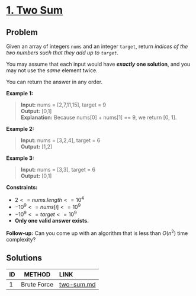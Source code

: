# [1. Two Sum](https://leetcode.com/problems/two-sum)

## Problem

Given an array of integers `nums` and an integer `target`, return _indices of the two numbers such that they add up to `target`_.

You may assume that each input would have **_exactly_ one solution**, and you may not use the _same_ element twice.

You can return the answer in any order.

**Example 1:**

>**Input:** nums = \[2,7,11,15\], target = 9 </br>
**Output:** \[0,1\] </br>
**Explanation:** Because nums\[0\] + nums\[1\] == 9, we return \[0, 1\].

**Example 2:**

>**Input:** nums = \[3,2,4\], target = 6 </br>
**Output:** \[1,2\]

**Example 3:**

>**Input:** nums = \[3,3\], target = 6 </br>
**Output:** \[0,1\]

**Constraints:**

- $2 <= nums.length <= 10^4$
- $-10^9 <= nums[i] <= 10^9$
- $-10^9 <= target <= 10^9$
- **Only one valid answer exists.**

**Follow-up:** Can you come up with an algorithm that is less than $O(n^2)$ time complexity?

## Solutions

| ID  |   METHOD    | LINK                     |
| :-- | :---------: | :----------------------- |
| 1   | Brute Force | [two-sum.md](two-sum.md) |

